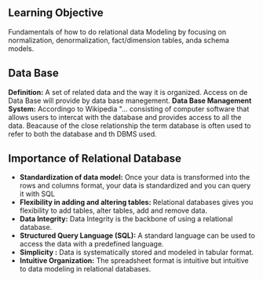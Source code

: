 ## Learning Objective
Fundamentals of how to do relational data Modeling by focusing on normalization, denormalization, fact/dimension tables, anda schema models.

## Data Base
**Definition:** A set of related data and the way it is organized. Access on de Data Base will provide by data base manegement.
**Data Base Management System:** Accordingo to Wikipedia "... consisting of computer software that allows users to intercat with the database and provides access to all the data. Beacause of the close relationship the term database is often used to refer to both the database and th DBMS used.

## Importance of Relational Database
* **Standardization of data model:** Once your data is transformed into the rows and columns format, your data is standardized and you can query it with SQL
* **Flexibility in adding and altering tables:** Relational databases gives you flexibility to add tables, alter tables, add and remove data.
* **Data Integrity:** Data Integrity is the backbone of using a relational database.
* **Structured Query Language (SQL):** A standard language can be used to access the data with a predefined language.
* **Simplicity :** Data is systematically stored and modeled in tabular format.
* **Intuitive Organization:** The spreadsheet format is intuitive but intuitive to data modeling in relational databases. 
